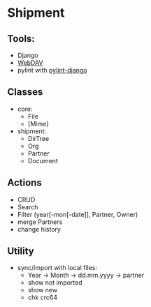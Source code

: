 # Shipment

## Tools:
- Django
- [WebDAV](https://github.com/MnogoByte/djangodav)
- pylint with [pylint-django](https://github.com/PyCQA/pylint-django)

## Classes
- core:
  - File
  - [Mime]
- shipment:
  - DirTree
  - Org
  - Partner
  - Document

## Actions
- CRUD
- Search
- Filter (year[-mon[-date]], Partner, Owner)
- merge Partners
- change history

## Utility
- sync/import with local files:
  - Year &rarr; Month &rarr; dd.mm.yyyy &rarr; partner
  - show not imported
  - show new
  - chk crc64
